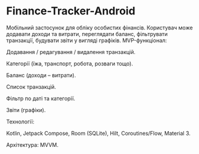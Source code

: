 # Finance-Tracker-Android
Мобільний застосунок для обліку особистих фінансів. Користувач може додавати доходи та витрати, переглядати баланс, фільтрувати транзакції, будувати звіти у вигляді графіків.
MVP-функціонал:

Додавання / редагування / видалення транзакцій.

Категорії (їжа, транспорт, робота, розваги тощо).

Баланс (доходи – витрати).

Список транзакцій.

Фільтр по даті та категорії.

Звіти (графіки).

Технології:

Kotlin, Jetpack Compose, Room (SQLite), Hilt, Coroutines/Flow, Material 3.

Архітектура: MVVM.
